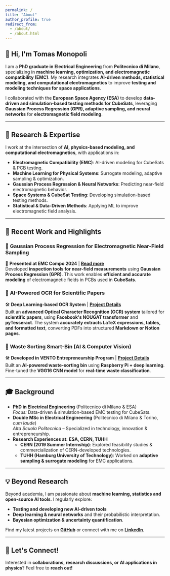 ```yaml
---
permalink: /
title: "About"
author_profile: true
redirect_from: 
  - /about/
  - /about.html
---
```


## 👋 Hi, I'm Tomas Monopoli  

I am a **PhD graduate in Electrical Engineering** from **Politecnico di Milano**, specializing in **machine learning, optimization, and electromagnetic compatibility (EMC)**. My research integrates **AI-driven methods, statistical modeling, and computational electromagnetics** to improve **testing and modeling techniques for space applications**.

I collaborated with the **European Space Agency (ESA)** to develop **data-driven and simulation-based testing methods for CubeSats**, leveraging **Gaussian Process Regression (GPR), adaptive sampling, and neural networks** for **electromagnetic field modeling**.

---

## 🚀 **Research & Expertise**  

I work at the intersection of **AI, physics-based modeling, and computational electromagnetics**, with applications in:  

- **Electromagnetic Compatibility (EMC)**: AI-driven modeling for CubeSats & PCB testing.  
- **Machine Learning for Physical Systems**: Surrogate modeling, adaptive sampling & optimization.  
- **Gaussian Process Regression & Neural Networks**: Predicting near-field electromagnetic behavior.  
- **Space Systems & CubeSat Testing**: Developing simulation-based testing methods.  
- **Statistical & Data-Driven Methods**: Applying ML to improve electromagnetic field analysis.  

---

## 🔬 **Recent Work and Highlights**  

### 🔹 **Gaussian Process Regression for Electromagnetic Near-Field Sampling**  
📢 **Presented at EMC Compo 2024** | **[Read more](/talks/COMPO2024)**  
Developed **inspection tools for near-field measurements** using **Gaussian Process Regression (GPR)**. This work enables **efficient and accurate modeling** of electromagnetic fields in PCBs used in **CubeSats**.

### 🔹 **AI-Powered OCR for Scientific Papers**  
🛠 **Deep Learning-based OCR System** | **[Project Details](/portfolio/ocr-system)**  
Built an **advanced Optical Character Recognition (OCR) system** tailored for **scientific papers**, using **Facebook's NOUGAT transformer** and **pyTesseract**. The system **accurately extracts LaTeX expressions, tables, and formatted text**, converting PDFs into structured **Markdown or Notion pages**.

### 🔹 **Waste Sorting Smart-Bin (AI & Computer Vision)**  
🛠 **Developed in VENTO Entrepreneurship Program** | **[Project Details](/portfolio/waste-sorting-bin)**  
Built an **AI-powered waste-sorting bin** using **Raspberry Pi + deep learning**. Fine-tuned the **VGG16 CNN model** for **real-time waste classification**.

---

## 🎓 **Background**  

- **PhD in Electrical Engineering** (Politecnico di Milano & ESA)  
  *Focus:* Data-driven & simulation-based EMC testing for CubeSats.  
- **Double MSc in Electrical Engineering** (Politecnico di Milano & Torino, *cum laude*)  
  *Alta Scuola Politecnica* – Specialized in technology, innovation & entrepreneurship.  
- **Research Experiences at:** **ESA, CERN, TUHH**  
  - **CERN (2019 Summer Internship)**: Explored feasibility studies & commercialization of CERN-developed technologies.  
  - **TUHH (Hamburg University of Technology)**: Worked on **adaptive sampling & surrogate modeling** for EMC applications.  

---

## 💡 **Beyond Research**  

Beyond academia, I am passionate about **machine learning, statistics and open-source AI tools**. I regularly explore:  

- **Testing and developing new AI-driven tools**
- **Deep learning & neural networks** and their probabilistic interpretation.  
- **Bayesian optimization & uncertainty quantification**.  

Find my latest projects on [**GitHub**](https://github.com/jtom95) or connect with me on [**LinkedIn**](https://www.linkedin.com/in/tomas-monopoli-1b8600161).  

---

## 📩 **Let's Connect!**  

Interested in **collaborations, research discussions, or AI applications in physics**? Feel free to **reach out!**
